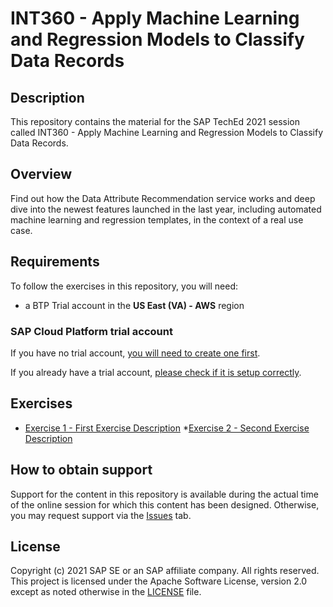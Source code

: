 # INT360 - Apply Machine Learning and Regression Models to Classify Data Records

## Description

This repository contains the material for the SAP TechEd 2021 session called INT360 - Apply Machine
Learning and Regression Models to Classify Data Records.  

## Overview

Find out how the Data Attribute Recommendation service works and deep dive into the newest features
launched in the last year, including automated machine learning and regression templates, in the
context of a real use case.

## Requirements

To follow the exercises in this repository, you will need:

* a BTP Trial account in the **US East (VA) - AWS** region

### SAP Cloud Platform trial account

If you have no trial account,
[you will need to create one first](docs/markdown/create_trial_account.md).

If you already have a trial account,
[please check if it is setup correctly](docs/markdown/check_existing_trial_account.md).

## Exercises

* [Exercise 1 - First Exercise Description](exercises/ex1/)
*[Exercise 2 - Second Exercise Description](exercises/ex2/)

## How to obtain support

Support for the content in this repository is available during the actual time of the online session
for which this content has been designed. Otherwise, you may request support via the
[Issues](../../issues) tab.

## License

Copyright (c) 2021 SAP SE or an SAP affiliate company. All rights reserved. This project is licensed
under the Apache Software License, version 2.0 except as noted otherwise in the
[LICENSE](LICENSES/Apache-2.0.txt) file.
